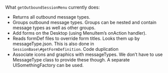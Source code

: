 What `getOutboundSessionMenu` currently does:

- Returns all outbound message types.
- Groups outbound message types. Groups can be nested and contain message types as well as other groups.
- Add forms on the Desktop (using MenuItem’s onAction handler).
- Reads formDef files to override form titles. Looks them up by messageType.json. This is also done in `SessionBase\#getFormDefinition`. Code duplication
- Associate icons and graphics with messageTypes. We don’t have to use MessageType class to provide these though. A separate UISomethingFactory can be used.